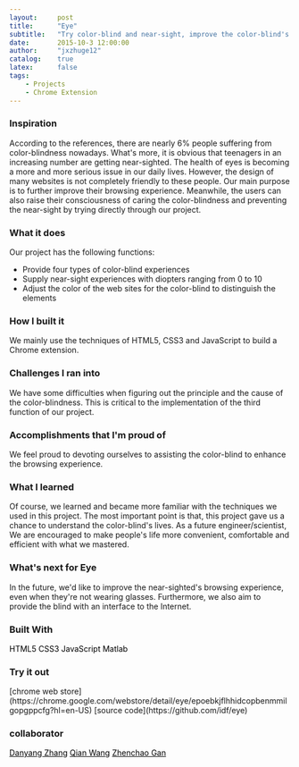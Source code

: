 ```yaml
---
layout:     post
title:      "Eye"
subtitle:   "Try color-blind and near-sight, improve the color-blind's browsing experience, care the special group."
date:       2015-10-3 12:00:00
author:     "jxzhuge12"
catalog:    true
latex:      false
tags:
    - Projects
    - Chrome Extension
---
```


### Inspiration

According to the references, there are nearly 6% people suffering from color-blindness nowadays. What's more, it is obvious that teenagers in an increasing number are getting near-sighted. The health of eyes is becoming a more and more serious issue in our daily lives. However, the design of many websites is not completely friendly to these people. Our main purpose is to further improve their browsing experience. Meanwhile, the users can also raise their consciousness of caring the color-blindness and preventing the near-sight by trying directly through our project.

### What it does

Our project has the following functions:

* Provide four types of color-blind experiences
* Supply near-sight experiences with diopters ranging from 0 to 10 
* Adjust the color of the web sites for the color-blind to distinguish the elements

### How I built it

We mainly use the techniques of HTML5, CSS3 and JavaScript to build a Chrome extension.

### Challenges I ran into

We have some difficulties when figuring out the principle and the cause of the color-blindness. This is critical to the implementation of the third function of our project.

### Accomplishments that I'm proud of

We feel proud to devoting ourselves to assisting the color-blind to enhance the browsing experience.

### What I learned

Of course, we learned and became more familiar with the techniques we used in this project. The most important point is that, this project gave us a chance to understand the color-blind's lives. As a future engineer/scientist, We are encouraged to make people's life more convenient, comfortable and efficient with what we mastered. 

### What's next for Eye

In the future, we'd like to improve the near-sighted's browsing experience, even when they're not wearing glasses. Furthermore, we also aim to provide the blind with an interface to the Internet. 


### Built With
<div class="tags">
<a class="tag" style="border-color: black; color: black;">HTML5</a>
<a class="tag" style="border-color: black; color: black;">CSS3</a>
<a class="tag" style="border-color: black; color: black;">JavaScript</a>
<a class="tag" style="border-color: black; color: black;">Matlab</a>
</div>

### Try it out
<a target="_blank" href="https://chrome.google.com/webstore/detail/eye/epoebkjflhhidcopbenmmilgopgppcfg?hl=en-US">
    <span class="fa-stack fa-lg">
        <i class="fa fa-circle fa-stack-2x"></i>
        <i class="fa fa-chrome fa-stack-1x fa-inverse"></i>
    </span>
</a>[chrome web store](https://chrome.google.com/webstore/detail/eye/epoebkjflhhidcopbenmmilgopgppcfg?hl=en-US)

<a target="_blank" href="https://github.com/idf/eye">
    <span class="fa-stack fa-lg">
        <i class="fa fa-circle fa-stack-2x"></i>
        <i class="fa fa-github fa-stack-1x fa-inverse"></i>
    </span>
</a>[source code](https://github.com/idf/eye)

### collaborator
<div class="tags">
<a class="tag" href="https://github.com/idf" style="border-color: black; color: black;">Danyang Zhang</a>
<a class="tag" href="https://github.com/wangqian1992511" style="border-color: black; color: black;">Qian Wang</a>
<a class="tag" href="https://github.com/gzc" style="border-color: black; color: black;">Zhenchao Gan</a>
</div>